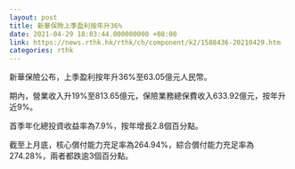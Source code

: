 ```yaml
---
layout: post
title: 新華保險上季盈利按年升36%
date: 2021-04-29 18:03:44.000000000 +08:00
link: https://news.rthk.hk/rthk/ch/component/k2/1588436-20210429.htm
categories: rthk
---
```


新華保險公布，上季盈利按年升36%至63.05億元人民幣。

期內，營業收入升19%至813.65億元，保險業務總保費收入633.92億元，按年升近9%。

首季年化總投資收益率為7.9%，按年增長2.8個百分點。

截至上月底，核心償付能力充足率為264.94%，綜合償付能力充足率為274.28%，兩者都跌逾3個百分點。
